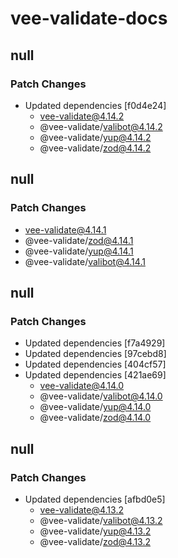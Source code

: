 # vee-validate-docs

## null

### Patch Changes

- Updated dependencies [f0d4e24]
  - vee-validate@4.14.2
  - @vee-validate/valibot@4.14.2
  - @vee-validate/yup@4.14.2
  - @vee-validate/zod@4.14.2

## null

### Patch Changes

- vee-validate@4.14.1
- @vee-validate/zod@4.14.1
- @vee-validate/yup@4.14.1
- @vee-validate/valibot@4.14.1

## null

### Patch Changes

- Updated dependencies [f7a4929]
- Updated dependencies [97cebd8]
- Updated dependencies [404cf57]
- Updated dependencies [421ae69]
  - vee-validate@4.14.0
  - @vee-validate/valibot@4.14.0
  - @vee-validate/yup@4.14.0
  - @vee-validate/zod@4.14.0

## null

### Patch Changes

- Updated dependencies [afbd0e5]
  - vee-validate@4.13.2
  - @vee-validate/valibot@4.13.2
  - @vee-validate/yup@4.13.2
  - @vee-validate/zod@4.13.2
